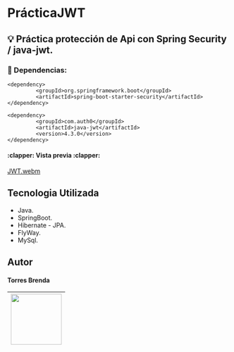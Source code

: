 # PrácticaJWT

## :bulb: Práctica protección de Api con Spring Security / java-jwt. 

### :pinched_fingers: Dependencias:
 ```
 <dependency>
	      <groupId>org.springframework.boot</groupId>
	      <artifactId>spring-boot-starter-security</artifactId>
</dependency>
 ```
 ```
<dependency>
		  <groupId>com.auth0</groupId>
		  <artifactId>java-jwt</artifactId>
		  <version>4.3.0</version>
</dependency>
 ```
    
<h4>
:clapper: Vista previa :clapper:</h4>

[JWT.webm](https://github.com/Soledad1988/PracticaJWT/assets/99606808/c849c0ef-b216-42c3-b656-697fd458b0d4)

## Tecnologia Utilizada
* Java.
* SpringBoot.
* Hibernate - JPA.
* FlyWay.
* MySql.


## Autor
<h4>Torres Brenda</h4>

|<img src="https://user-images.githubusercontent.com/99606808/226099248-ec32b348-0485-45e8-802f-39cec7e632b9.jpg" width=115>|
| :---: |
